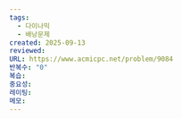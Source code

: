 ```yaml
---
tags:
  - 다이나믹
  - 배낭문제
created: 2025-09-13
reviewed:
URL: https://www.acmicpc.net/problem/9084
반복수: "0"
복습:
중요성:
레이팅:
메모:
---
```

